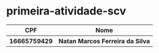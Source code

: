 # primeira-atividade-scv

<table>
  <tr>
    <th>CPF</th>
    <th>Nome</th>
  </tr>
  <tr>
    <th>16665759429</th>
    <th>Natan Marcos Ferreira da Silva</th>
  </tr>
</table>
